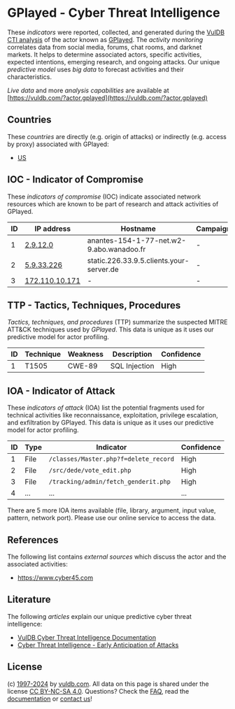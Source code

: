 # GPlayed - Cyber Threat Intelligence

These _indicators_ were reported, collected, and generated during the [VulDB CTI analysis](https://vuldb.com/?kb.cti) of the actor known as [GPlayed](https://vuldb.com/?actor.gplayed). The _activity monitoring_ correlates data from social media, forums, chat rooms, and darknet markets. It helps to determine associated actors, specific activities, expected intentions, emerging research, and ongoing attacks. Our unique _predictive model_ uses _big data_ to forecast activities and their characteristics.

_Live data_ and more _analysis capabilities_ are available at [https://vuldb.com/?actor.gplayed](https://vuldb.com/?actor.gplayed)

## Countries

These _countries_ are directly (e.g. origin of attacks) or indirectly (e.g. access by proxy) associated with GPlayed:

* [US](https://vuldb.com/?country.us)

## IOC - Indicator of Compromise

These _indicators of compromise_ (IOC) indicate associated network resources which are known to be part of research and attack activities of GPlayed.

ID | IP address | Hostname | Campaign | Confidence
-- | ---------- | -------- | -------- | ----------
1 | [2.9.12.0](https://vuldb.com/?ip.2.9.12.0) | anantes-154-1-77-net.w2-9.abo.wanadoo.fr | - | High
2 | [5.9.33.226](https://vuldb.com/?ip.5.9.33.226) | static.226.33.9.5.clients.your-server.de | - | High
3 | [172.110.10.171](https://vuldb.com/?ip.172.110.10.171) | - | - | High

## TTP - Tactics, Techniques, Procedures

_Tactics, techniques, and procedures_ (TTP) summarize the suspected MITRE ATT&CK techniques used by _GPlayed_. This data is unique as it uses our predictive model for actor profiling.

ID | Technique | Weakness | Description | Confidence
-- | --------- | -------- | ----------- | ----------
1 | T1505 | CWE-89 | SQL Injection | High

## IOA - Indicator of Attack

These _indicators of attack_ (IOA) list the potential fragments used for technical activities like reconnaissance, exploitation, privilege escalation, and exfiltration by GPlayed. This data is unique as it uses our predictive model for actor profiling.

ID | Type | Indicator | Confidence
-- | ---- | --------- | ----------
1 | File | `/classes/Master.php?f=delete_record` | High
2 | File | `/src/dede/vote_edit.php` | High
3 | File | `/tracking/admin/fetch_genderit.php` | High
4 | ... | ... | ...

There are 5 more IOA items available (file, library, argument, input value, pattern, network port). Please use our online service to access the data.

## References

The following list contains _external sources_ which discuss the actor and the associated activities:

* https://www.cyber45.com

## Literature

The following _articles_ explain our unique predictive cyber threat intelligence:

* [VulDB Cyber Threat Intelligence Documentation](https://vuldb.com/?kb.cti)
* [Cyber Threat Intelligence - Early Anticipation of Attacks](https://www.scip.ch/en/?labs.20201022)

## License

(c) [1997-2024](https://vuldb.com/?kb.changelog) by [vuldb.com](https://vuldb.com/?kb.about). All data on this page is shared under the license [CC BY-NC-SA 4.0](https://creativecommons.org/licenses/by-nc-sa/4.0/). Questions? Check the [FAQ](https://vuldb.com/?kb.faq), read the [documentation](https://vuldb.com/?kb) or [contact us](https://vuldb.com/?contact)!
